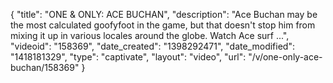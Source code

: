 {
    "title": "ONE & ONLY: ACE BUCHAN",
    "description": "Ace Buchan may be the most calculated goofyfoot in the game, but that doesn't stop him from mixing it up in various locales around the globe. Watch Ace surf ...",
    "videoid": "158369",
    "date_created": "1398292471",
    "date_modified": "1418181329",
    "type": "captivate",
    "layout": "video",
    "url": "\/v\/one-only-ace-buchan\/158369"
}